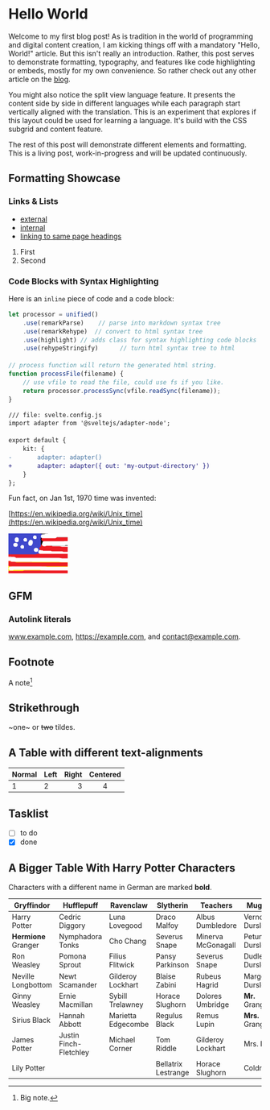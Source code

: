 # Hello World

Welcome to my first blog post! As is tradition in the world of programming and digital content creation, I am kicking things off with a mandatory "Hello, World!" article. But this isn't really an introduction. Rather, this post serves to demonstrate formatting, typography, and features like code highlighting or embeds, mostly for my own convenience. So rather check out any other article on the [blog](/blog).

You might also notice the split view language feature. It presents the content side by side in different languages while each paragraph start vertically aligned with the translation. This is an experiment that explores if this layout could be used for learning a language. It's build with the CSS subgrid and content feature.

The rest of this post will demonstrate different elements and formatting. This is a living post, work-in-progress and will be updated continuously.

## Formatting Showcase

### Links & Lists

- [external](https://google.com)
- [internal](/)
- [linking to same page headings](#gfm)

1. First
2. Second

### Code Blocks with Syntax Highlighting

Here is an `inline` piece of code and a code block:

```js
let processor = unified()
    .use(remarkParse)    // parse into markdown syntax tree
    .use(remarkRehype)  // convert to html syntax tree
    .use(highlight) // adds class for syntax highlighting code blocks
    .use(rehypeStringify)      // turn html syntax tree to html

// process function will return the generated html string.
function processFile(filename) {
    // use vfile to read the file, could use fs if you like.
    return processor.processSync(vfile.readSync(filename));
}
```

```diff
/// file: svelte.config.js
import adapter from '@sveltejs/adapter-node';

export default {
	kit: {
-		adapter: adapter()
+		adapter: adapter({ out: 'my-output-directory' })
	}
};
```

Fun fact, on Jan 1st, 1970 time was invented:

[https://en.wikipedia.org/wiki/Unix_time](https://en.wikipedia.org/wiki/Unix_time)

![Beautiful flag](./imgs/even_more_beautiful_flag.png "This is the alt text for a German flag")

## GFM

### Autolink literals

www.example.com, https://example.com, and contact@example.com.

## Footnote

A note[^1]

[^1]: Big note.

## Strikethrough

~one~ or ~~two~~ tildes.

## A Table with different text-alignments

| Normal | Left | Right | Centered |
| - | :- | -: | :-: |
| 1 | 2 | 3 | 4 |

## Tasklist

* [ ] to do
* [x] done

## A Bigger Table With Harry Potter Characters

Characters with a different name in German are marked **bold**.

| Gryffindor             | Hufflepuff            | Ravenclaw            | Slytherin            | Teachers              | Muggles               |
|------------------------|-----------------------|----------------------|----------------------|-----------------------|-----------------------|
| Harry Potter           | Cedric Diggory        | Luna Lovegood        | Draco Malfoy         | Albus Dumbledore      | Vernon Dursley        |
| **Hermione** Granger       | Nymphadora Tonks      | Cho Chang            | Severus Snape        | Minerva McGonagall    | Petunia Dursley       |
| Ron Weasley            | Pomona Sprout         | Filius Flitwick      | Pansy Parkinson      | Severus Snape         | Dudley Dursley        |
| Neville Longbottom     | Newt Scamander        | Gilderoy Lockhart    | Blaise Zabini        | Rubeus Hagrid         | Marge Dursley         |
| Ginny Weasley          | Ernie Macmillan       | Sybill Trelawney     | Horace Slughorn      | Dolores Umbridge      | **Mr.** Granger           |
| Sirius Black           | Hannah Abbott         | Marietta Edgecombe   | Regulus Black        | Remus Lupin           | **Mrs.** Granger          |
| James Potter           | Justin Finch-Fletchley| Michael Corner       | Tom Riddle           | Gilderoy Lockhart     | Mrs. Figg             |
| Lily Potter            |                       |                      | Bellatrix Lestrange  | Horace Slughorn       | Coldmirror                 |
